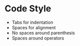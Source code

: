 # Code Style #

- Tabs for indentation
- Spaces for alignment
- No spaces around parenthesis
- Spaces around operators

